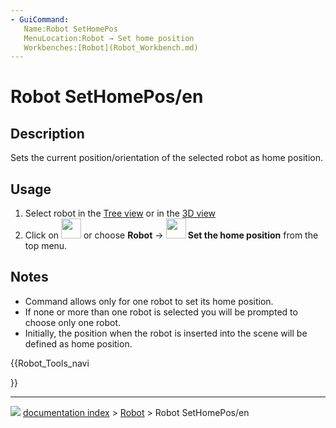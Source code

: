 ```yaml
---
- GuiCommand:
   Name:Robot SetHomePos
   MenuLocation:Robot → Set home position
   Workbenches:[Robot](Robot_Workbench.md)
---
```


# Robot SetHomePos/en

## Description

Sets the current position/orientation of the selected robot as home position.

## Usage

1.  Select robot in the [Tree view](Tree_view.md) or in the [3D view](3D_view.md)
2.  Click on <img alt="" src=images/Robot_SetHomePos.svg  style="width:32px;"> or choose **Robot** → **<img src="images/Robot_SetHomePos.svg" width=32px> Set the home position** from the top menu.

## Notes

-   Command allows only for one robot to set its home position.
-   If none or more than one robot is selected you will be prompted to choose only one robot.
-   Initially, the position when the robot is inserted into the scene will be defined as home position.





{{Robot_Tools_navi

}}



---
![](images/Right_arrow.png) [documentation index](../README.md) > [Robot](Robot_Workbench.md) > Robot SetHomePos/en
